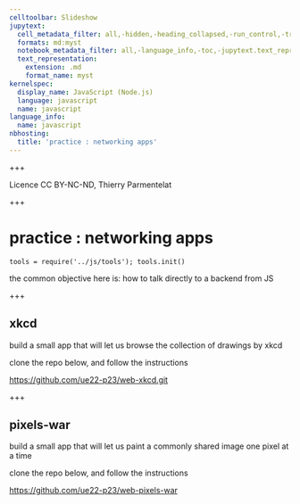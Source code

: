 ```yaml
---
celltoolbar: Slideshow
jupytext:
  cell_metadata_filter: all,-hidden,-heading_collapsed,-run_control,-trusted
  formats: md:myst
  notebook_metadata_filter: all,-language_info,-toc,-jupytext.text_representation.jupytext_version,-jupytext.text_representation.format_version
  text_representation:
    extension: .md
    format_name: myst
kernelspec:
  display_name: JavaScript (Node.js)
  language: javascript
  name: javascript
language_info:
  name: javascript
nbhosting:
  title: 'practice : networking apps'
---
```


+++

Licence CC BY-NC-ND, Thierry Parmentelat

+++

# practice : networking apps

```{code-cell}
tools = require('../js/tools'); tools.init()
```

the common objective here is: how to talk directly to a backend from JS

+++

## xkcd


build a small app that will let us browse the collection of drawings by xkcd

clone the repo below, and follow the instructions

<https://github.com/ue22-p23/web-xkcd.git>

+++

## pixels-war


build a small app that will let us paint a commonly shared image one pixel at a time

clone the repo below, and follow the instructions

<https://github.com/ue22-p23/web-pixels-war>
